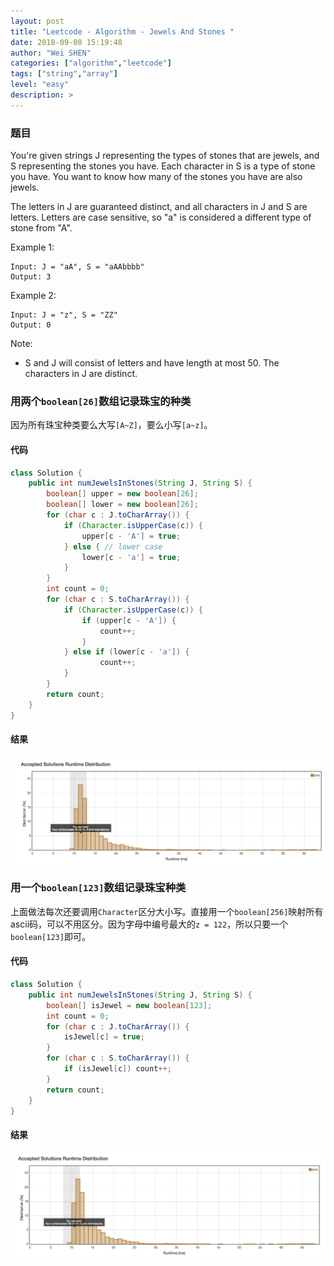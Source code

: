 ```yaml
---
layout: post
title: "Leetcode - Algorithm - Jewels And Stones "
date: 2018-09-08 15:19:48
author: "Wei SHEN"
categories: ["algorithm","leetcode"]
tags: ["string","array"]
level: "easy"
description: >
---
```


### 题目
You're given strings J representing the types of stones that are jewels, and S representing the stones you have.  Each character in S is a type of stone you have.  You want to know how many of the stones you have are also jewels.

The letters in J are guaranteed distinct, and all characters in J and S are letters. Letters are case sensitive, so "a" is considered a different type of stone from "A".

Example 1:
```
Input: J = "aA", S = "aAAbbbb"
Output: 3
```

Example 2:
```
Input: J = "z", S = "ZZ"
Output: 0
```

Note:
* S and J will consist of letters and have length at most 50.
The characters in J are distinct.

### 用两个`boolean[26]`数组记录珠宝的种类
因为所有珠宝种类要么大写`[A~Z]`，要么小写`[a~z]`。

#### 代码
```java
class Solution {
    public int numJewelsInStones(String J, String S) {
        boolean[] upper = new boolean[26];
        boolean[] lower = new boolean[26];
        for (char c : J.toCharArray()) {
            if (Character.isUpperCase(c)) {
                upper[c - 'A'] = true;
            } else { // lower case
                lower[c - 'a'] = true;
            }
        }
        int count = 0;
        for (char c : S.toCharArray()) {
            if (Character.isUpperCase(c)) {
                if (upper[c - 'A']) {
                    count++;
                }
            } else if (lower[c - 'a']) {
                    count++;
            }
        }
        return count;
    }
}
```

#### 结果
![jewels-and-stones-1](/images/leetcode/jewels-and-stones-1.png)


### 用一个`boolean[123]`数组记录珠宝种类
上面做法每次还要调用`Character`区分大小写。直接用一个`boolean[256]`映射所有ascii码，可以不用区分。因为字母中编号最大的`z = 122`，所以只要一个`boolean[123]`即可。

#### 代码
```java
class Solution {
    public int numJewelsInStones(String J, String S) {
        boolean[] isJewel = new boolean[123];
        int count = 0;
        for (char c : J.toCharArray()) {
            isJewel[c] = true;
        }
        for (char c : S.toCharArray()) {
            if (isJewel[c]) count++;
        }
        return count;
    }
}
```

#### 结果
![jewels-and-stones-2](/images/leetcode/jewels-and-stones-2.png)
